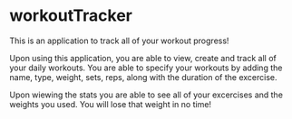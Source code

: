 # workoutTracker
This is an application to track all of your workout progress!

Upon using this application, you are able to view, create and track all of your daily workouts. You are able to specify your workouts by adding the name, type, weight, sets, reps, along with the duration of the excercise.

Upon wiewing the stats you are able to see all of your excercises and the weights you used. You will lose that weight in no time!